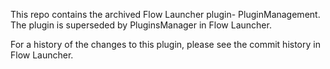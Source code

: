 This repo contains the archived Flow Launcher plugin- PluginManagement. The plugin is superseded by PluginsManager in Flow Launcher.

For a history of the changes to this plugin, please see the commit history in Flow Launcher.